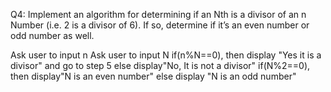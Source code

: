 Q4: Implement an algorithm for determining if an Nth is a divisor of an n Number (i.e. 2 is a divisor of 6).
If so, determine if it’s an even number or odd number as well.

Ask user to input n
Ask user to input N
if(n%N==0), then display "Yes it is a divisor" and go to step 5
else display"No, It is not a divisor"
if(N%2==0), then display"N is an even number"
else display "N is an odd number"
